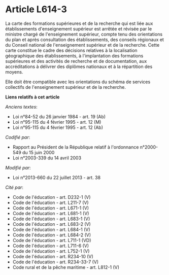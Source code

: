 # Article L614-3

La carte des formations supérieures et de la recherche qui est liée aux établissements d'enseignement supérieur est arrêtée
et révisée par le ministre chargé de l'enseignement supérieur, compte tenu des orientations du plan et après consultation des
établissements, des conseils régionaux et du Conseil national de l'enseignement supérieur et de la recherche. Cette carte
constitue le cadre des décisions relatives à la localisation géographique des établissements, à l'implantation des formations
supérieures et des activités de recherche et de documentation, aux accréditations à délivrer des diplômes nationaux et à la
répartition des moyens.

Elle doit être compatible avec les orientations du schéma de services collectifs de l'enseignement supérieur et de la
recherche.

**Liens relatifs à cet article**

_Anciens textes_:

  - Loi n°84-52 du 26 janvier 1984 - art. 19 (Ab)
  - Loi n°95-115 du 4 février 1995 - art. 12 (M)
  - Loi n°95-115 du 4 février 1995 - art. 12 (Ab)

_Codifié par_:

  - Rapport au Président de la République relatif à l'ordonnance n°2000-549 du 15 juin 2000
  - Loi n°2003-339 du 14 avril 2003

_Modifié par_:

  - Loi n°2013-660 du 22 juillet 2013 - art. 38

_Cité par_:

  - Code de l'éducation - art. D232-1 (V)
  - Code de l'éducation - art. L211-7 (V)
  - Code de l'éducation - art. L671-1 (V)
  - Code de l'éducation - art. L681-1 (V)
  - Code de l'éducation - art. L683-1 (V)
  - Code de l'éducation - art. L683-2 (V)
  - Code de l'éducation - art. L684-1 (V)
  - Code de l'éducation - art. L684-2 (V)
  - Code de l'éducation - art. L711-1 (VD)
  - Code de l'éducation - art. L711-6 (V)
  - Code de l'éducation - art. L752-1 (V)
  - Code de l'éducation - art. R234-10 (V)
  - Code de l'éducation - art. R234-33-7 (V)
  - Code rural et de la pêche maritime - art. L812-1 (V)
